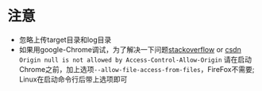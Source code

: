 # 注意
* 忽略上传target目录和log目录
* 如果用google-Chrome调试，为了解决一下问题[stackoverflow](https://stackoverflow.com/questions/8456538/origin-null-is-not-allowed-by-access-control-allow-origin) or [csdn](https://blog.csdn.net/dandanzmc/article/details/31344267/)
	```Origin null is not allowed by Access-Control-Allow-Origin```
	请在启动Chrome之前，加上选项``--allow-file-access-from-files``，FireFox不需要;
	Linux在启动命令行后带上选项即可
